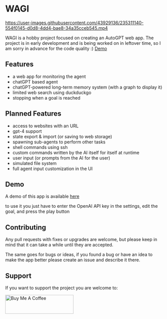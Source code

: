 # WAGI


https://user-images.githubusercontent.com/43929136/235311140-554f0145-d0d8-4dd4-bae8-34a35cceb545.mp4


WAGI is a hobby project focused on creating an AutoGPT web app.
The project is in early development and is being worked on in leftover time, so I am sorry in advance for the code quality :)
[Demo](https://wagi.woltvint.net)

## Features

- a web app for monitoring the agent
- chatGPT based agent
- chatGPT-powered long-term memory system (with a graph to display it)
- limited web search using duckduckgo
- stopping when a goal is reached

## Planned Features

- access to websites with an URL
- gpt-4 support
- state export & import (or saving to web storage)
- spawning sub-agents to perform other tasks
- shell commands using ssh
- custom commands written by the AI itself for itself at runtime
- user input (or prompts from the AI for the user)
- simulated file system 
- full agent input customization in the UI


## Demo

A demo of this app is available [here](https://wagi.woltvint.net) 

to use it you just have to enter the OpenAI API key in the settings, edit the goal, and press the play button

## Contributing

Any pull requests with fixes or upgrades are welcome, but please keep in mind that it can take a while until they are accepted.

The same goes for bugs or ideas, if you found a bug or have an idea to make the app better please create an issue and describe it there.

## Support

If you want to support the project you are welcome to:

<a href="https://www.buymeacoffee.com/woltvint" target="_blank"><img src="https://cdn.buymeacoffee.com/buttons/v2/default-red.png" alt="Buy Me A Coffee" style="height: 60px !important;width: 217px !important;" ></a>
